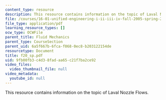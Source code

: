 ```yaml
---
content_type: resource
description: This resource contains information on the topic of Laval Nozzle Flows.
file: /courses/16-01-unified-engineering-i-ii-iii-iv-fall-2005-spring-2006/9fb00fb3c4d38fadaa65c21f7ba2ce92_f20_sp.pdf
file_type: application/pdf
learning_resource_types: []
ocw_type: OCWFile
parent_title: Fluid Mechanics
parent_type: CourseSection
parent_uid: 6a5f667b-6fca-f068-0ec8-b203122154de
resourcetype: Document
title: f20_sp.pdf
uid: 9fb00fb3-c4d3-8fad-aa65-c21f7ba2ce92
video_files:
  video_thumbnail_file: null
video_metadata:
  youtube_id: null
---
```

This resource contains information on the topic of Laval Nozzle Flows.